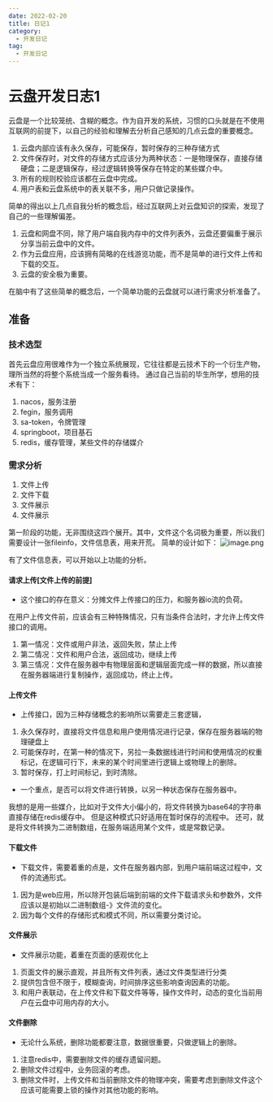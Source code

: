```yaml
---
date: 2022-02-20
title: 日记1
category: 
  - 开发日记
tag:
  - 开发日记
---
```

# 云盘开发日志1

云盘是一个比较笼统、含糊的概念。作为自开发的系统，习惯的口头就是在不使用互联网的前提下，以自己的经验和理解去分析自己感知的几点云盘的重要概念。

1. 云盘内部应该有永久保存，可能保存，暂时保存的三种存储方式
2. 文件保存时，对文件的存储方式应该分为两种状态：一是物理保存，直接存储硬盘；二是逻辑保存，经过逻辑转换等保存在特定的某些媒介中。
3. 所有的规则校验应该都在云盘中完成。
4. 用户表和云盘系统中的表关联不多，用户只做记录操作。

简单的得出以上几点自我分析的概念后，经过互联网上对云盘知识的探索，发现了自己的一些理解偏差。
1. 云盘和网盘不同，除了用户端自我内存中的文件列表外，云盘还要偏重于展示分享当前云盘中的文件。
2. 作为云盘应用，应该拥有简略的在线游览功能，而不是简单的进行文件上传和下载的交互。
3. 云盘的安全极为重要。

在脑中有了这些简单的概念后，一个简单功能的云盘就可以进行需求分析准备了。

## 准备
### 技术选型
首先云盘应用很难作为一个独立系统展现，它往往都是云技术下的一个衍生产物，理所当然的将整个系统当成一个服务看待。
通过自己当前的毕生所学，想用的技术有下：
1. nacos，服务注册
2. fegin，服务调用
3. sa-token，令牌管理
4. springboot，项目基石
5. redis，缓存管理，某些文件的存储媒介

### 需求分析
1. 文件上传
2. 文件下载
3. 文件展示
4. 文件展示

第一阶段的功能，无非围绕这四个展开。其中，文件这个名词极为重要，所以我们需要设计一张fileinfo，文件信息表，用来开荒。
简单的设计如下：
![image.png](https://leyuna-blog-img.oss-cn-hangzhou.aliyuncs.com/image/2022-02-20/image.png)

有了文件信息表，可以开始以上功能的分析。

#### 请求上传[文件上传的前提]

- 这个接口的存在意义：分摊文件上传接口的压力，和服务器io流的负荷。

在用户上传文件前，应该会有三种特殊情况，只有当条件合法时，才允许上传文件接口的调用。
1. 第一情况：文件或用户非法，返回失败，禁止上传
2. 第二情况：文件和用户合法，返回成功，继续上传
3. 第三情况：文件在服务器中有物理层面和逻辑层面完成一样的数据，所以直接在服务器端进行复制操作，返回成功，终止上传。

#### 上传文件
- 上传接口，因为三种存储概念的影响所以需要走三套逻辑，
1. 永久保存时，直接将文件信息和用户使用情况进行记录，保存在服务器端的物理硬盘上
2. 可能保存时，在第一种的情况下，另拉一条数据线进行时间和使用情况的权重标记，在逻辑可行下，未来的某个时间里进行逻辑上或物理上的删除。
3. 暂时保存，打上时间标记，到时清除。

- 一个重点，是否可以将文件进行转换，以另一种状态保存在服务器中。

我想的是用一些媒介，比如对于文件大小偏小的，将文件转换为base64的字符串直接存储在redis缓存中。
但是这种模式只好适用在暂时保存的流程中。
还可，就是将文件转换为二进制数组，在服务端适用某个文件，或是常数记录。

#### 下载文件
- 下载文件，需要着重的点是，文件在服务器内部，到用户端前端这过程中，文件的流通形式。

1. 因为是web应用，所以除开包装后端到前端的文件下载请求头和参数外，文件应该以是初始以二进制数组-》文件流的变化。
2. 因为每个文件的存储形式和模式不同，所以需要分类讨论。

#### 文件展示
- 文件展示功能，着重在页面的感观优化上

1. 页面文件的展示直观，并且所有文件列表，通过文件类型进行分类
2. 提供包含但不限于，模糊查询，时间排序这些影响查询因素的功能。
3. 和用户表联动，在上传文件和下载文件等等，操作文件时，动态的变化当前用户在云盘中可用内存的大小。

#### 文件删除
- 无论什么系统，删除功能都要注意，数据很重要，只做逻辑上的删除。

1. 注意redis中，需要删除文件的缓存遗留问题。
2. 删除文件过程中，业务回滚的考虑。
3. 删除文件时，上传文件和当前删除文件的物理冲突，需要考虑到删除文件这个应该可能需要上锁的操作对其他功能的影响。
